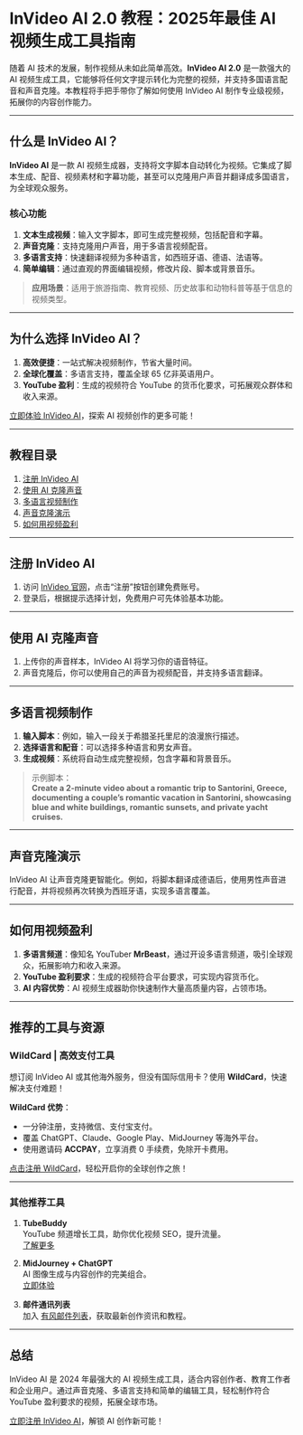 # InVideo AI 2.0 教程：2025年最佳 AI 视频生成工具指南

随着 AI 技术的发展，制作视频从未如此简单高效。**InVideo AI 2.0** 是一款强大的 AI 视频生成工具，它能够将任何文字提示转化为完整的视频，并支持多国语言配音和声音克隆。本教程将手把手带你了解如何使用 InVideo AI 制作专业级视频，拓展你的内容创作能力。

---

## 什么是 InVideo AI？

**InVideo AI** 是一款 AI 视频生成器，支持将文字脚本自动转化为视频。它集成了脚本生成、配音、视频素材和字幕功能，甚至可以克隆用户声音并翻译成多国语言，为全球观众服务。

### 核心功能

1. **文本生成视频**：输入文字脚本，即可生成完整视频，包括配音和字幕。
2. **声音克隆**：支持克隆用户声音，用于多语言视频配音。
3. **多语言支持**：快速翻译视频为多种语言，如西班牙语、德语、法语等。
4. **简单编辑**：通过直观的界面编辑视频，修改片段、脚本或背景音乐。

> **应用场景**：适用于旅游指南、教育视频、历史故事和动物科普等基于信息的视频类型。

---

## 为什么选择 InVideo AI？

1. **高效便捷**：一站式解决视频制作，节省大量时间。
2. **全球化覆盖**：多语言支持，覆盖全球 65 亿非英语用户。
3. **YouTube 盈利**：生成的视频符合 YouTube 的货币化要求，可拓展观众群体和收入来源。

[立即体验 InVideo AI](https://bit.ly/46BDMty)，探索 AI 视频创作的更多可能！

---

## 教程目录

1. [注册 InVideo AI](#注册-invideo-ai)
2. [使用 AI 克隆声音](#使用-ai-克隆声音)
3. [多语言视频制作](#多语言视频制作)
4. [声音克隆演示](#声音克隆演示)
5. [如何用视频盈利](#如何用视频盈利)

---

## 注册 InVideo AI

1. 访问 [InVideo 官网](https://bit.ly/46BDMty)，点击“注册”按钮创建免费账号。
2. 登录后，根据提示选择计划，免费用户可先体验基本功能。

---

## 使用 AI 克隆声音

1. 上传你的声音样本，InVideo AI 将学习你的语音特征。
2. 声音克隆后，你可以使用自己的声音为视频配音，并支持多语言翻译。

---

## 多语言视频制作

1. **输入脚本**：例如，输入一段关于希腊圣托里尼的浪漫旅行描述。
2. **选择语言和配音**：可以选择多种语言和男女声音。
3. **生成视频**：系统将自动生成完整视频，包含字幕和背景音乐。

> 示例脚本：  
> **Create a 2-minute video about a romantic trip to Santorini, Greece, documenting a couple’s romantic vacation in Santorini, showcasing blue and white buildings, romantic sunsets, and private yacht cruises.**

---

## 声音克隆演示

InVideo AI 让声音克隆更智能化。例如，将脚本翻译成德语后，使用男性声音进行配音，并将视频再次转换为西班牙语，实现多语言覆盖。

---

## 如何用视频盈利

1. **多语言频道**：像知名 YouTuber **MrBeast**，通过开设多语言频道，吸引全球观众，拓展影响力和收入来源。
2. **YouTube 盈利要求**：生成的视频符合平台要求，可实现内容货币化。
3. **AI 内容优势**：AI 视频生成器助你快速制作大量高质量内容，占领市场。

---

## 推荐的工具与资源

### WildCard | 高效支付工具
想订阅 InVideo AI 或其他海外服务，但没有国际信用卡？使用 **WildCard**，快速解决支付难题！

**WildCard 优势**：
- 一分钟注册，支持微信、支付宝支付。
- 覆盖 ChatGPT、Claude、Google Play、MidJourney 等海外平台。
- 使用邀请码 **ACCPAY**，立享消费 0 手续费，免除开卡费用。

[点击注册 WildCard](https://bit.ly/bewildcard)，轻松开启你的全球创作之旅！

---

### 其他推荐工具

1. **TubeBuddy**  
   YouTube 频道增长工具，助你优化视频 SEO，提升流量。  
   [了解更多](https://bit.ly/3SwKXiF)

2. **MidJourney + ChatGPT**  
   AI 图像生成与内容创作的完美组合。  
   [立即体验](https://nf.video/C1dxn)

3. **邮件通讯列表**  
   加入 [有风邮件列表](https://bit.ly/3QX53k8)，获取最新创作资讯和教程。

---

## 总结

InVideo AI 是 2024 年最强大的 AI 视频生成工具，适合内容创作者、教育工作者和企业用户。通过声音克隆、多语言支持和简单的编辑工具，轻松制作符合 YouTube 盈利要求的视频，拓展全球市场。

[立即注册 InVideo AI](https://bit.ly/46BDMty)，解锁 AI 创作新可能！
